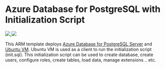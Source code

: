 # Azure Database for PostgreSQL with Initialization Script

<a href="https://portal.azure.com/#create/Microsoft.Template/uri/https%3A%2F%2Fraw.githubusercontent.com%2FAzure%2Fazure-postgresql%2Fmaster%2Farm-templates%2FExampleWithStartupScript%2Ftemplate.json" target="_blank">
    <img src="http://azuredeploy.net/deploybutton.png" />
</a>
<a href="http://armviz.io/#/?load=https%3A%2F%2Fraw.githubusercontent.com%2FAzure%2Fazure-postgresql%2Fmaster%2Farm-templates%2FExampleWithStartupScript%2Ftemplate.json" target="_blank">
    <img src="http://armviz.io/visualizebutton.png"/>
</a>

This ARM template deploys [Azure Database for PostgreSQL Server](https://docs.microsoft.com/en-us/azure/postgresql/overview) and [Ubuntu VM](http://releases.ubuntu.com/19.04/). Ubuntu VM is used as a client to run the initialization script (init.sql). This initialization script can be used to create database, create users, configure roles, create tables, load data, manage extensions .. etc. 

